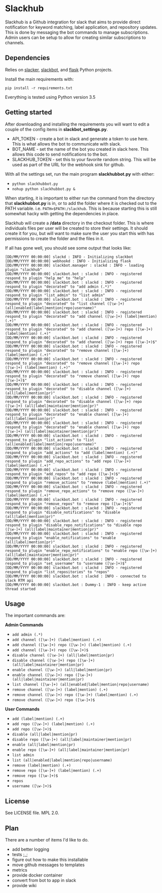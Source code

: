 Slackhub
========================

Slackhub is a Github integration for slack that aims to provide direct notification for keyword 
matching, label application, and repository updates.  This is done by messaging the bot commands to 
manage subscriptions.  Admin users can be setup to allow for creating similar subscriptions to
channels.  

Dependencies
------------------------

Relies on [slacker](https://github.com/os/slacker), [slackbot](https://github.com/lins05/slackbot), and
[flask](https://github.com/pallets/flask) Python projects.

Install the main requirements with:

`pip install -r requirements.txt`

Everything is tested using Python version 3.5

Getting started
------------------------

After downloading and installing the requirements you will want to edit a couple of the config items in **slackbot_settings.py**.
* API_TOKEN - create a bot in slack and generate a token to use here.  This is what allows the bot to communicate with slack.
* BOT_NAME - set the name of the bot you created in slack here.  This allows this code to send notifications to the bot.
* SLACKHUB_TOKEN - set this to your favorite random string.  This will be used as part of the URL for the webhook sink for github.

With all the settings set, run the main program **slackhubbot.py** with either:
* `python slackhubbot.py`
* `nohup python slackhubbot.py &`

When starting, it is important to either run the command from the directory that **slackhubbot.py** is in, or to add the folder where
it is checked out to the PATH variable.  i.e. `PATH=$PATH:/slackhub`.  This is because starting this is still somewhat hacky with 
getting the dependencies in place.

Slackhub will create a **/data** directory in the checkout folder.  This is where individuals files per user will be created to
store their settings.  It should create it for you, but will want to make sure the user you start this with has permissions to
create the folder and the files in it.

If all has gone well, you should see some output that looks like:

```
[DD/MM/YYYY 00:00:00] slackd : INFO - Initializing slackbot
[DD/MM/YYYY 00:00:00] webhookd : INFO - Initializing flask
[DD/MM/YYYY 00:00:00] slackbot.manager : slackd : INFO - loading plugin "slackhub"
[DD/MM/YYYY 00:00:00] slackbot.bot : slackd : INFO - registered respond_to plugin "help_me" to "help"
[DD/MM/YYYY 00:00:00] slackbot.bot : slackd : INFO - registered respond_to plugin "decorated" to "add admin (.*)"
[DD/MM/YYYY 00:00:00] slackbot.bot : slackd : INFO - registered respond_to plugin "list_admin" to "list admin"
[DD/MM/YYYY 00:00:00] slackbot.bot : slackd : INFO - registered respond_to plugin "decorated" to "list channel ([\w-]+) (all|enabled|label|mention|repo|username)"
[DD/MM/YYYY 00:00:00] slackbot.bot : slackd : INFO - registered respond_to plugin "decorated" to "add channel ([\w-]+) (label|mention) (.+)"
[DD/MM/YYYY 00:00:00] slackbot.bot : slackd : INFO - registered respond_to plugin "decorated" to "add channel ([\w-]+) repo ([\w-]+) (label|mention) (.+)"
[DD/MM/YYYY 00:00:00] slackbot.bot : slackd : INFO - registered respond_to plugin "decorated" to "add channel ([\w-]+) repo ([\w-]+)$"
[DD/MM/YYYY 00:00:00] slackbot.bot : slackd : INFO - registered respond_to plugin "decorated" to "remove channel ([\w-]+) (label|mention) (.+)"
[DD/MM/YYYY 00:00:00] slackbot.bot : slackd : INFO - registered respond_to plugin "decorated" to "remove channel ([\w-]+) repo ([\w-]+) (label|mention) (.+)"
[DD/MM/YYYY 00:00:00] slackbot.bot : slackd : INFO - registered respond_to plugin "decorated" to "remove channel ([\w-]+) repo ([\w-]+)$"
[DD/MM/YYYY 00:00:00] slackbot.bot : slackd : INFO - registered respond_to plugin "decorated" to "disable channel ([\w-]+) (all|label|mention|pr)"
[DD/MM/YYYY 00:00:00] slackbot.bot : slackd : INFO - registered respond_to plugin "decorated" to "disable channel ([\w-]+) repo ([\w-]+) (all|label|maintainer|mention|pr)"
[DD/MM/YYYY 00:00:00] slackbot.bot : slackd : INFO - registered respond_to plugin "decorated" to "enable channel ([\w-]+) (all|label|mention|pr)"
[DD/MM/YYYY 00:00:00] slackbot.bot : slackd : INFO - registered respond_to plugin "decorated" to "enable channel ([\w-]+) repo ([\w-]+) (all|label|maintainer|mention|pr)"
[DD/MM/YYYY 00:00:00] slackbot.bot : slackd : INFO - registered respond_to plugin "list_actions" to "list (all|enabled|label|mention|repo|username)"
[DD/MM/YYYY 00:00:00] slackbot.bot : slackd : INFO - registered respond_to plugin "add_actions" to "add (label|mention) (.+)"
[DD/MM/YYYY 00:00:00] slackbot.bot : slackd : INFO - registered respond_to plugin "add_repo_actions" to "add repo ([\w-]+) (label|mention) (.+)"
[DD/MM/YYYY 00:00:00] slackbot.bot : slackd : INFO - registered respond_to plugin "add_repos" to "add repo ([\w-]+)$"
[DD/MM/YYYY 00:00:00] slackbot.bot : slackd : INFO - registered respond_to plugin "remove_actions" to "remove (label|mention) (.+)"
[DD/MM/YYYY 00:00:00] slackbot.bot : slackd : INFO - registered respond_to plugin "remove_repo_actions" to "remove repo ([\w-]+) (label|mention) (.+)"
[DD/MM/YYYY 00:00:00] slackbot.bot : slackd : INFO - registered respond_to plugin "remove_repos" to "remove repo ([\w-]+)$"
[DD/MM/YYYY 00:00:00] slackbot.bot : slackd : INFO - registered respond_to plugin "disable_notifications" to "disable (all|label|mention|pr)"
[DD/MM/YYYY 00:00:00] slackbot.bot : slackd : INFO - registered respond_to plugin "disable_repo_notifications" to "disable repo ([\w-]+) (all|label|maintainer|mention|pr)"
[DD/MM/YYYY 00:00:00] slackbot.bot : slackd : INFO - registered respond_to plugin "enable_notifications" to "enable (all|label|mention|pr)"
[DD/MM/YYYY 00:00:00] slackbot.bot : slackd : INFO - registered respond_to plugin "enable_repo_notifications" to "enable repo ([\w-]+) (all|label|maintainer|mention|pr)"
[DD/MM/YYYY 00:00:00] slackbot.bot : slackd : INFO - registered respond_to plugin "set_username" to "username ([\w-]+)$"
[DD/MM/YYYY 00:00:00] slackbot.bot : slackd : INFO - registered respond_to plugin "list_repositories" to "repos"
[DD/MM/YYYY 00:00:00] slackbot.bot : slackd : INFO - connected to slack RTM api
[DD/MM/YYYY 00:00:00] slackbot.bot : Dummy-1 : INFO - keep active thread started
```

Usage
------------------------

The important commands are:

**Admin Commands**
* `add admin (.*)`
* `add channel ([\w-]+) (label|mention) (.+)`
* `add channel ([\w-]+) repo ([\w-]+) (label|mention) (.+)`
* `add channel ([\w-]+) repo ([\w-]+)$`
* `disable channel ([\w-]+) (all|label|mention|pr)`
* `disable channel ([\w-]+) repo ([\w-]+) (all|label|maintainer|mention|pr)`
* `enable channel ([\w-]+) (all|label|mention|pr)`
* `enable channel ([\w-]+) repo ([\w-]+) (all|label|maintainer|mention|pr)`
* `list channel ([\w-]+) (all|enabled|label|mention|repo|username)`
* `remove channel ([\w-]+) (label|mention) (.+)`
* `remove channel ([\w-]+) repo ([\w-]+) (label|mention) (.+)`
* `remove channel ([\w-]+) repo ([\w-]+)$`

**User Commands**
* `add (label|mention) (.+)`
* `add repo ([\w-]+) (label|mention) (.+)`
* `add repo ([\w-]+)$`
* `disable (all|label|mention|pr)`
* `disable repo ([\w-]+) (all|label|maintainer|mention|pr)`
* `enable (all|label|mention|pr)`
* `enable repo ([\w-]+) (all|label|maintainer|mention|pr)`
* `list admin`
* `list (all|enabled|label|mention|repo|username)`
* `remove (label|mention) (.+)`
* `remove repo ([\w-]+) (label|mention) (.+)`
* `remove repo ([\w-]+)$`
* `repos`
* `username ([\w-]+)$`


License
-------------------------------

See LICENSE file.  MPL 2.0.

Plan
-------------------------

There are a number of items I'd like to do.

* add better logging
* tests ;_;
* figure out how to make this installable
* move github messages to templates
* metrics
* provide docker container
* convert from bot to app in slack
* provide wiki
